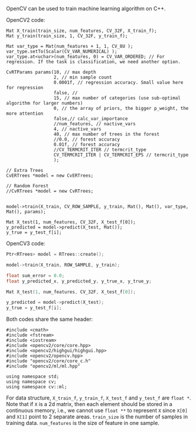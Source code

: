 OpenCV can be used to train machine learning algorithm on C++.

OpenCV2 code:
```
Mat X_train(train_size, num_features, CV_32F, X_train_f);
Mat y_train(train_size, 1, CV_32F, y_train_f);

Mat var_type = Mat(num_features + 1, 1, CV_8U );
var_type.setTo(Scalar(CV_VAR_NUMERICAL) );
var_type.at<uchar>(num_features, 0) = CV_VAR_ORDERED; // For regression. If the task is classification, we need another option.

CvRTParams params(10, // max depth
                  2, // min sample count
                  0.0001f, // regression accuracy. Small value here for regression
                  false, // 
                  15, // max number of categories (use sub-optimal algorithm for larger numbers)
                  0, // the array of priors, the bigger p_weight, the more attention
                  false,// calc_var_importance
                  //num_features, // nactive_vars
                  4, // nactive_vars
                  40, // max number of trees in the forest
                  //0.0, // forest accuracy
                  0.01f, // forest accuracy
                  //CV_TERMCRIT_ITER // termcrit_type
                  CV_TERMCRIT_ITER | CV_TERMCRIT_EPS // termcrit_type
                  );

// Extra Trees
CvERTrees *model = new CvERTrees;

// Random Forest
//CvRTrees *model = new CvRTrees;


model->train(X_train, CV_ROW_SAMPLE, y_train, Mat(), Mat(), var_type, Mat(), params);

Mat X_test(1, num_features, CV_32F, X_test_f[0]);
y_predicted = model->predict(X_test, Mat());
y_true = y_test_f[i];
```
OpenCV3 code:
```cpp
Ptr<RTrees> model = RTrees::create();

model->train(X_train, ROW_SAMPLE, y_train);

float sum_error = 0.0;
float y_predicted_x, y_predicted_y, y_true_x, y_true_y;

Mat X_test(1, num_features, CV_32F, X_test_f[0]);

y_predicted = model->predict(X_test);
y_true = y_test_f[i];
```

Both codes share the same header:
```
#include <cmath>
#include <fstream>
#include <iostream>
#include <opencv2/core/core.hpp>
#include <opencv2/highgui/highgui.hpp>
#include <opencv2/opencv.hpp>
#include "opencv2/core/core_c.h"
#include "opencv2/ml/ml.hpp"

using namespace std;
using namespace cv;
using namespace cv::ml;
```
For data structure, `X_train_f`, `y_train_f`, `X_test_f` and `y_test_f` are `float *`. Note that if `X` is a 2d matrix, then each element should be stored in a continuous memory, i.e., we cannot use `float **` to represent `X` since `X[0]` and `X[1]` point to 2 separate areas. `train_size` is the number of samples in training data. `num_features` is the size of feature in one sample.
